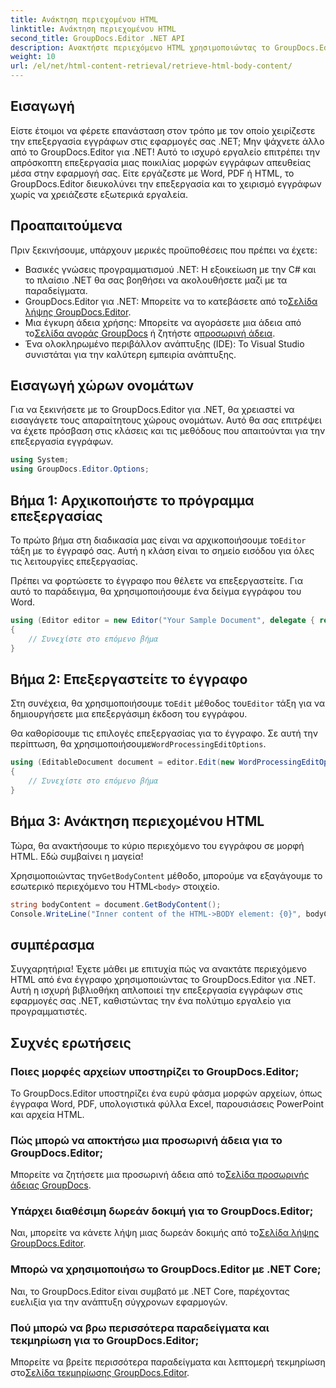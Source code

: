 ```yaml
---
title: Ανάκτηση περιεχομένου HTML
linktitle: Ανάκτηση περιεχομένου HTML
second_title: GroupDocs.Editor .NET API
description: Ανακτήστε περιεχόμενο HTML χρησιμοποιώντας το GroupDocs.Editor για .NET με τον αναλυτικό οδηγό μας. Βελτιώστε τις εφαρμογές σας .NET χωρίς κόπο.
weight: 10
url: /el/net/html-content-retrieval/retrieve-html-body-content/
---
```

## Εισαγωγή
Είστε έτοιμοι να φέρετε επανάσταση στον τρόπο με τον οποίο χειρίζεστε την επεξεργασία εγγράφων στις εφαρμογές σας .NET; Μην ψάχνετε άλλο από το GroupDocs.Editor για .NET! Αυτό το ισχυρό εργαλείο επιτρέπει την απρόσκοπτη επεξεργασία μιας ποικιλίας μορφών εγγράφων απευθείας μέσα στην εφαρμογή σας. Είτε εργάζεστε με Word, PDF ή HTML, το GroupDocs.Editor διευκολύνει την επεξεργασία και το χειρισμό εγγράφων χωρίς να χρειάζεστε εξωτερικά εργαλεία.
## Προαπαιτούμενα
Πριν ξεκινήσουμε, υπάρχουν μερικές προϋποθέσεις που πρέπει να έχετε:
- Βασικές γνώσεις προγραμματισμού .NET: Η εξοικείωση με την C# και το πλαίσιο .NET θα σας βοηθήσει να ακολουθήσετε μαζί με τα παραδείγματα.
-  GroupDocs.Editor για .NET: Μπορείτε να το κατεβάσετε από το[Σελίδα λήψης GroupDocs.Editor](https://releases.groupdocs.com/editor/net/).
-  Μια έγκυρη άδεια χρήσης: Μπορείτε να αγοράσετε μια άδεια από το[Σελίδα αγοράς GroupDocs](https://purchase.groupdocs.com/buy) ή ζητήστε α[προσωρινή άδεια](https://purchase.groupdocs.com/temporary-license/).
- Ένα ολοκληρωμένο περιβάλλον ανάπτυξης (IDE): Το Visual Studio συνιστάται για την καλύτερη εμπειρία ανάπτυξης.
## Εισαγωγή χώρων ονομάτων
Για να ξεκινήσετε με το GroupDocs.Editor για .NET, θα χρειαστεί να εισαγάγετε τους απαραίτητους χώρους ονομάτων. Αυτό θα σας επιτρέψει να έχετε πρόσβαση στις κλάσεις και τις μεθόδους που απαιτούνται για την επεξεργασία εγγράφων.
```csharp
using System;
using GroupDocs.Editor.Options;
```
## Βήμα 1: Αρχικοποιήστε το πρόγραμμα επεξεργασίας
Το πρώτο βήμα στη διαδικασία μας είναι να αρχικοποιήσουμε το`Editor` τάξη με το έγγραφό σας. Αυτή η κλάση είναι το σημείο εισόδου για όλες τις λειτουργίες επεξεργασίας.

Πρέπει να φορτώσετε το έγγραφο που θέλετε να επεξεργαστείτε. Για αυτό το παράδειγμα, θα χρησιμοποιήσουμε ένα δείγμα εγγράφου του Word.
```csharp
using (Editor editor = new Editor("Your Sample Document", delegate { return new WordProcessingLoadOptions(); }))
{
    // Συνεχίστε στο επόμενο βήμα
}
```
## Βήμα 2: Επεξεργαστείτε το έγγραφο
 Στη συνέχεια, θα χρησιμοποιήσουμε το`Edit` μέθοδος του`Editor` τάξη για να δημιουργήσετε μια επεξεργάσιμη έκδοση του εγγράφου.

 Θα καθορίσουμε τις επιλογές επεξεργασίας για το έγγραφο. Σε αυτή την περίπτωση, θα χρησιμοποιήσουμε`WordProcessingEditOptions`.
```csharp
using (EditableDocument document = editor.Edit(new WordProcessingEditOptions()))
{
    // Συνεχίστε στο επόμενο βήμα
}
```
## Βήμα 3: Ανάκτηση περιεχομένου HTML
Τώρα, θα ανακτήσουμε το κύριο περιεχόμενο του εγγράφου σε μορφή HTML. Εδώ συμβαίνει η μαγεία!

 Χρησιμοποιώντας την`GetBodyContent` μέθοδο, μπορούμε να εξαγάγουμε το εσωτερικό περιεχόμενο του HTML`<body>` στοιχείο.
```csharp
string bodyContent = document.GetBodyContent();
Console.WriteLine("Inner content of the HTML->BODY element: {0}", bodyContent);
```

## συμπέρασμα
Συγχαρητήρια! Έχετε μάθει με επιτυχία πώς να ανακτάτε περιεχόμενο HTML από ένα έγγραφο χρησιμοποιώντας το GroupDocs.Editor για .NET. Αυτή η ισχυρή βιβλιοθήκη απλοποιεί την επεξεργασία εγγράφων στις εφαρμογές σας .NET, καθιστώντας την ένα πολύτιμο εργαλείο για προγραμματιστές.
## Συχνές ερωτήσεις
### Ποιες μορφές αρχείων υποστηρίζει το GroupDocs.Editor;
Το GroupDocs.Editor υποστηρίζει ένα ευρύ φάσμα μορφών αρχείων, όπως έγγραφα Word, PDF, υπολογιστικά φύλλα Excel, παρουσιάσεις PowerPoint και αρχεία HTML.
### Πώς μπορώ να αποκτήσω μια προσωρινή άδεια για το GroupDocs.Editor;
 Μπορείτε να ζητήσετε μια προσωρινή άδεια από το[Σελίδα προσωρινής άδειας GroupDocs](https://purchase.groupdocs.com/temporary-license/).
### Υπάρχει διαθέσιμη δωρεάν δοκιμή για το GroupDocs.Editor;
 Ναι, μπορείτε να κάνετε λήψη μιας δωρεάν δοκιμής από το[Σελίδα λήψης GroupDocs.Editor](https://releases.groupdocs.com/).
### Μπορώ να χρησιμοποιήσω το GroupDocs.Editor με .NET Core;
Ναι, το GroupDocs.Editor είναι συμβατό με .NET Core, παρέχοντας ευελιξία για την ανάπτυξη σύγχρονων εφαρμογών.
### Πού μπορώ να βρω περισσότερα παραδείγματα και τεκμηρίωση για το GroupDocs.Editor;
 Μπορείτε να βρείτε περισσότερα παραδείγματα και λεπτομερή τεκμηρίωση στο[Σελίδα τεκμηρίωσης GroupDocs.Editor](https://tutorials.groupdocs.com/editor/net/).